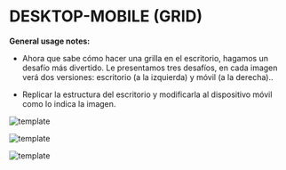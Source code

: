 # DESKTOP-MOBILE (GRID)

**General usage notes:**

- Ahora que sabe cómo hacer una grilla en el escritorio, hagamos un desafío más divertido. Le presentamos tres desafíos, en cada imagen verá dos versiones: escritorio (a la izquierda) y móvil (a la derecha)..

- Replicar la estructura del escritorio y modificarla al dispositivo móvil como lo indica la imagen.

![template](https://preview.ibb.co/ftfsHR/ex_desktop_mobile.png)

![template](https://preview.ibb.co/krfyrm/ex_desktop_mobile2.png)

![template](https://preview.ibb.co/kpHdrm/ex_desktop_mobile3.png)
